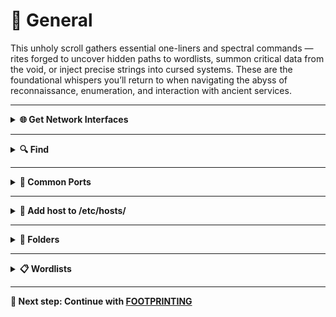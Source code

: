 # 🧠 General

This unholy scroll gathers essential one-liners and spectral commands — rites forged to uncover hidden paths to wordlists, summon critical data from the void, or inject precise strings into cursed systems. These are the foundational whispers you’ll return to when navigating the abyss of reconnaissance, enumeration, and interaction with ancient services.

---

<details>
<summary><strong>🌐 Get Network Interfaces</strong></summary>

### 🪟 Windows

#### PowerShell

```powershell
# List all IPv4 addresses with interface names (detailed)
Get-NetIPAddress -AddressFamily IPv4 | Format-Table InterfaceAlias, IPAddress
```

```powershell
# List interfaces with IPv4 addresses (filtered, concise)
Get-NetIPConfiguration | Where-Object { $_.IPv4Address } | Select-Object InterfaceAlias, @{n='IPv4';e={$_.IPv4Address.IPAddress}}
```

#### CMD

```cmd
REM Show all network configuration details
ipconfig /all
```

```cmd
REM Show only IPv4 addresses and adapter names
ipconfig /all | findstr /R /C:"IPv4 Address" /C:"adapter"
```

---

### 🐧 Linux

```bash
# Show all network interfaces and addresses (modern)
ip addr
```

```bash
# One-line summary of all interfaces and addresses
ip -o addr | awk -F ' +|/' '/inet/ {print $2, $4}'
```

```bash
# One-line summary of IPv4 addresses only
ip -4 -o addr | awk -F ' +|/' '/inet/ {print $2, $4}'
```

```bash
# Legacy: Show all interfaces and IPv4 addresses
ifconfig -a | grep -w inet | awk '{print $1, $2}'
```

</details>

---

<details>
<summary><strong>🔍 Find</strong></summary>

### 🪟 Windows

#### PowerShell

```powershell
# Recursively find files named flag.txt and show full paths
Get-ChildItem -Path C:\ -Recurse -Filter "flag.txt" -File -ErrorAction SilentlyContinue | Select-Object FullName
```

#### CMD

```cmd
REM Recursively search for flag.txt from current directory
dir flag.txt /S /P
```

---

### 🐧 Linux

```bash
# Recursively find files named flag.txt, suppress errors
find / -type f -iname flag.txt 2>/dev/null
```

</details>

---

<details>
<summary><strong>🚢 Common Ports</strong></summary>

| TCP Port | TCP Service                         | UDP Port | UDP Service            |
|----------|--------------------------------------|----------|-------------------------|
| 1        | tcpmux                               | 1        | N/A                     |
| 3        | CompressNET                          | 7        | Echo                    |
| 5        | RJE                                  | 9        | Discard                 |
| 7        | Echo                                 | 17       | QOTD                    |
| 9        | Discard                              | 19       | Chargen                 |
| 11       | SYSTAT                               | 37       | Time                    |
| 13       | Daytime                              | 49       | TACACS                  |
| 17       | QOTD                                 | 53       | DNS                     |
| 18       | Message Send Protocol                | 67       | DHCP Server             |
| 19       | Chargen                              | 68       | DHCP Client             |
| 20       | FTP Data                             | 69       | TFTP                    |
| 21       | FTP Control                          | 111      | RPCbind                 |
| 22       | SSH                                  | 123      | NTP                     |
| 23       | Telnet                               | 135      | MS RPC                  |
| 25       | SMTP                                 | 137      | NetBIOS Name Service    |
| 37       | Time                                 | 138      | NetBIOS Datagram        |
| 39       | RLP                                  | 161      | SNMP                    |
| 42       | WINS Replication                     | 162      | SNMP Trap               |
| 43       | WHOIS                                | 177      | XDMCP                   |
| 49       | TACACS                               | 500      | ISAKMP                  |
| 53       | DNS                                  | 514      | Syslog                  |
| 70       | Gopher                               | 520      | RIP                     |
| 79       | Finger                               | 631      | IPP                     |
| 80       | HTTP                                 | 1434     | MSSQL Monitor           |
| 88       | Kerberos                             | 1645     | RADIUS (alt)            |
| 109      | POP2                                 | 1646     | RADIUS Accounting       |
| 110      | POP3                                 | 1812     | RADIUS                  |
| 111      | RPCbind                              | 1813     | RADIUS Accounting       |
| 113      | Ident                                | 2049     | NFS                     |
| 119      | NNTP                                 | 2222     | DirectAdmin             |
| 123      | NTP                                  | 3306     | MySQL                   |
| 135      | MS RPC                               | 3456     | VAT                     |
| 139      | NetBIOS                              | 3702     | WS-Discovery            |
| 143      | IMAP                                 | 4500     | IPsec NAT-T             |
| 161      | SNMP                                 | 5353     | mDNS                    |
| 179      | BGP                                  | 5060     | SIP                     |
| 194      | IRC                                  | 5355     | LLMNR                   |
| 201      | AppleTalk                            | 6000     | X11                     |
| 220      | IMAP3                                | 10000    | Webmin                  |
| 389      | LDAP                                 | 17185    | Sounds Virtual          |
| 443      | HTTPS                                | 49152    | Windows RPC Dynamic     |
| 445      | SMB                                  |          |                         |
| 464      | Kerberos Change/Set Password         |          |                         |
| 465      | SMTPS                                |          |                         |
| 514      | Shell                                |          |                         |
| 515      | Printer                              |          |                         |
| 543      | Kerberos login                       |          |                         |
| 544      | Kerberos shell                       |          |                         |
| 548      | AFP                                  |          |                         |
| 554      | RTSP                                 |          |                         |
| 587      | SMTP Submission                      |          |                         |
| 631      | IPP                                  |          |                         |
| 636      | LDAPS                                |          |                         |
| 646      | LDP                                  |          |                         |
| 873      | rsync                                |          |                         |
| 990      | FTPS                                 |          |                         |
| 993      | IMAPS                                |          |                         |
| 995      | POP3S                                |          |                         |
| 1025     | Microsoft RPC                        |          |                         |
| 1080     | SOCKS                                |          |                         |
| 1194     | OpenVPN                              |          |                         |
| 1433     | MSSQL                                |          |                         |
| 1434     | MSSQL Monitor                        |          |                         |
| 1521     | Oracle DB                            |          |                         |
| 1723     | PPTP                                 |          |                         |
| 2049     | NFS                                  |          |                         |
| 2082     | cPanel                               |          |                         |
| 2083     | cPanel SSL                           |          |                         |
| 2100     | Oracle XDB                           |          |                         |
| 2483     | Oracle DB Listener                   |          |                         |
| 2484     | Oracle DB Listener SSL               |          |                         |
| 3128     | Squid Proxy                          |          |                         |
| 3306     | MySQL                                |          |                         |
| 3389     | RDP                                  |          |                         |
| 3690     | Subversion                           |          |                         |
| 4444     | Metasploit                           |          |                         |
| 4664     | Google Desktop                       |          |                         |
| 4899     | Radmin                               |          |                         |
| 5000     | UPnP                                 |          |                         |
| 5060     | SIP                                  |          |                         |
| 5432     | PostgreSQL                           |          |                         |
| 5500     | VNC                                  |          |                         |
| 5631     | pcAnywhere                           |          |                         |
| 5900     | VNC                                  |          |                         |
| 6000     | X11                                  |          |                         |
| 6667     | IRC                                  |          |                         |
| 7000     | AFS                                  |          |                         |
| 8000     | HTTP Alt                             |          |                         |
| 8080     | HTTP Proxy                           |          |                         |
| 8443     | HTTPS Alt                            |          |                         |
| 8888     | HTTP Alt                             |          |                         |
| 9100     | Printer                              |          |                         |
| 9999     | Abyss Web Server                     |          |                         |
| 10000    | Webmin                               |          |                         |
| 32768    | Windows RPC                          |          |                         |
| 49152    | Windows RPC Dynamic                  |          |                         |

</details>


---

<details>
<summary><strong>📝 Add host to /etc/hosts/</summary>
  
```bash
echo "<IP> <DOMAIN>" | sudo tee -a /etc/hosts
```
  
</details>

---

<details>
<summary><strong>📁 Folders</summary>
  
```bash
tree .
```
  
</details>

---

<details>
<summary><strong>📋 Wordlists</summary>

```bash
# APIs
/usr/share/seclists/Discovery/Web-Content/api/api-endpoints.txt

# Subdomains and VHOSTS
/usr/share/seclists/Discovery/DNS/subdomains-top1million-5000.txt
/usr/share/seclists/Discovery/Web-Content/vhosts.txt

# Generic Files and Routes
/usr/share/wordlists/dirb/common.txt
/usr/share/seclists/Discovery/Web-Content/raft-medium-directories.txt
/usr/share/seclists/Discovery/Web-Content/raft-medium-files.txt
/usr/share/seclists/Discovery/Web-Content/Common-DB-Backups.txt
/usr/share/seclists/Discovery/Web-Content/Configuration-Files.txt
/usr/share/seclists/Discovery/Web-Content/Logs.txt

# Specific Technologies
/usr/share/seclists/Discovery/Web-Content/CMS/wordpress.txt
/usr/share/seclists/Discovery/Web-Content/jenkins.txt
/usr/share/seclists/Discovery/Web-Content/cloud-metadata.txt

# Users
/usr/share/seclists/Usernames/xato-net-10-million-usernames.txt
/usr/share/seclists/Usernames/top-usernames-shortlist.txt

# Passwords
/usr/share/wordlists/rockyou.txt
/usr/share/seclists/Passwords/Common-Credentials/10-million-password-list-top-100.txt
```

</details>

---

📘 **Next step:** Continue with [FOOTPRINTING](./01-footprinting.md)
